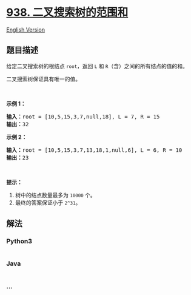 # [938. 二叉搜索树的范围和](https://leetcode-cn.com/problems/range-sum-of-bst)

[English Version](/solution/0900-0999/0938.Range%20Sum%20of%20BST/README_EN.md)

## 题目描述

<!-- 这里写题目描述 -->
<p>给定二叉搜索树的根结点&nbsp;<code>root</code>，返回 <code>L</code> 和 <code>R</code>（含）之间的所有结点的值的和。</p>

<p>二叉搜索树保证具有唯一的值。</p>

<p>&nbsp;</p>

<p><strong>示例 1：</strong></p>

<pre><strong>输入：</strong>root = [10,5,15,3,7,null,18], L = 7, R = 15
<strong>输出：</strong>32
</pre>

<p><strong>示例&nbsp;2：</strong></p>

<pre><strong>输入：</strong>root = [10,5,15,3,7,13,18,1,null,6], L = 6, R = 10
<strong>输出：</strong>23
</pre>

<p>&nbsp;</p>

<p><strong>提示：</strong></p>

<ol>
	<li>树中的结点数量最多为&nbsp;<code>10000</code>&nbsp;个。</li>
	<li>最终的答案保证小于&nbsp;<code>2^31</code>。</li>
</ol>

## 解法

<!-- 这里可写通用的实现逻辑 -->

<!-- tabs:start -->

### **Python3**

<!-- 这里可写当前语言的特殊实现逻辑 -->

```python

```

### **Java**

<!-- 这里可写当前语言的特殊实现逻辑 -->

```java

```

### **...**

```

```

<!-- tabs:end -->
